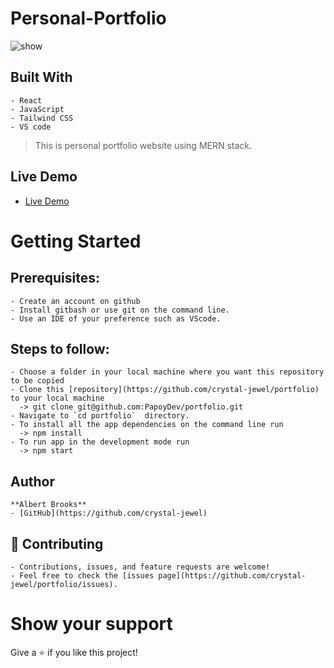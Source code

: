 # Personal-Portfolio
![show](https://user-images.githubusercontent.com/131745544/235319466-c1e14716-cd28-4f06-8192-a38c3ee47b0c.png)

  ## Built With
    - React
    - JavaScript
    - Tailwind CSS
    - VS code

  > This is personal portfolio website using MERN stack.
  ## Live Demo
  - [Live Demo](https://crystal-jewel.netlify.app/)

# Getting Started
  ## Prerequisites:
    - Create an account on github
    - Install gitbash or use git on the command line.
    - Use an IDE of your preference such as VScode.

  ## Steps to follow:
    - Choose a folder in your local machine where you want this repository to be copied
    - Clone this [repository](https://github.com/crystal-jewel/portfolio) to your local machine 
      -> git clone git@github.com:PapoyDev/portfolio.git
    - Navigate to `cd portfolio`  directory.
    - To install all the app dependencies on the command line run
      -> npm install
    - To run app in the development mode run 
      -> npm start

  ## Author
    **Albert Brooks**
    - [GitHub](https://github.com/crystal-jewel)

  ## 🤝 Contributing
    - Contributions, issues, and feature requests are welcome!
    - Feel free to check the [issues page](https://github.com/crystal-jewel/portfolio/issues).

# Show your support
  Give a ⭐ if you like this project!
